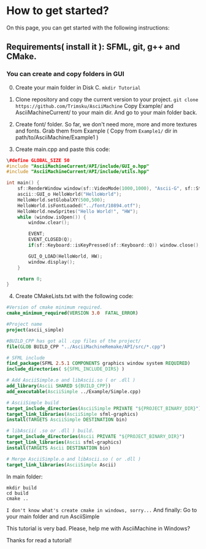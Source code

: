 # How to get started?

On this page, you can get started with the following instructions:

## Requirements( install it ): SFML, git, g++ and CMake.

### You can create and copy folders in GUI

0. Create your main folder in Disk C.
`mkdir Tutorial` 

1. Clone repository and copy the current version to your project.
`git clone https://github.com/Trimsku/AsciiMachine`
Copy Example/ and AsciiMachineCurrent/ to your main dir.
And go to your main folder back.

1. Create font/ folder.
So far, we don't need more, more and more textures and fonts.
Grab them from Example ( Copy from `Example1/` dir in path/to/AsciiMachine/Example1 )

1. Create main.cpp and paste this code:

```cpp
\#define GLOBAL_SIZE 50
#include "AsciiMachineCurrent/API/include/GUI_o.hpp"
#include "AsciiMachineCurrent/API/include/utils.hpp"

int main() {
    sf::RenderWindow window(sf::VideoMode(1000,1000), "Ascii-G", sf::Style::Fullscreen);
    ascii::GUI_o HelloWorld("HelloWorld");
    HelloWorld.setGlobalXY(500,500);
    HelloWorld.isFontLoaded("../font/10894.otf");
    HelloWorld.newSprites("Hello World!", "HW");
    while (window.isOpen()) {
        window.clear();

        EVENT;
        EVENT_CLOSED(Q);
        if(sf::Keyboard::isKeyPressed(sf::Keyboard::Q)) window.close();

        GUI_O_LOAD(HelloWorld, HW);
        window.display();
    }

    return 0;
}
```

4. Create CMakeLists.txt with the following code:

```cmake
#Version of cmake minimum required.
cmake_minimum_required(VERSION 3.0  FATAL_ERROR)	 

#Project name
project(ascii_simple)

#BUILD_CPP has got all .cpp files of the project/
file(GLOB BUILD_CPP "../AsciiMachineRemake/API/src/*.cpp")

# SFML include
find_package(SFML 2.5.1 COMPONENTS graphics window system REQUIRED)
include_directories( ${SFML_INCLUDE_DIRS} )

# Add AsciiSimple.o and libAscii.so ( or .dll )
add_library(Ascii SHARED ${BUILD_CPP})
add_executable(AsciiSimple ../Example/Simple.cpp)	

# AsciiSimple build
target_include_directories(AsciiSimple PRIVATE "${PROJECT_BINARY_DIR}")
target_link_libraries(AsciiSimple sfml-graphics)
install(TARGETS AsciiSimple DESTINATION bin)

# libAscii( .so or .dll ) build.
target_include_directories(Ascii PRIVATE "${PROJECT_BINARY_DIR}")
target_link_libraries(Ascii sfml-graphics)
install(TARGETS Ascii DESTINATION bin)

# Merge AsciiSimple.o and libAscii.so ( or .dll )
target_link_libraries(AsciiSimple Ascii)
```

In main folder:

```
mkdir build 
cd build
cmake ..
```

``` I don't know what's create cmake in windows, sorry... ```
And finally:
Go to your main folder and run AsciiSimple

This tutorial is very bad. Please, help me with AsciiMachine in Windows? 

Thanks for read a tutorial!
